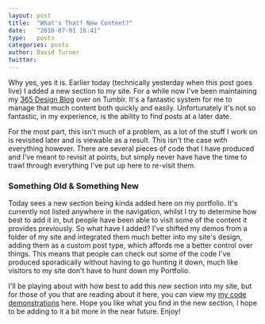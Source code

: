 ```yaml
---
layout: post
title:  "What's That? New Content?"
date:   "2010-07-01 16:41"
type:   posts
categories: posts
author: David Turner
twitter:
---
```

Why yes, yes it is. Earlier today (technically yesterday when this post goes live) I added a new section to my site. For a while now I've been maintaining my [365 Design Blog][1] over on Tumblr. It's a fantastic system for me to manage that much content both quickly and easily. Unfortunately it's not so fantastic, in my experience, is the ability to find posts at a later date.

For the most part, this isn't much of a problem, as a lot of the stuff I work on is revisited later and is viewable as a result. This isn't the case with everything however. There are several pieces of code that I have produced and I've meant to revisit at points, but simply never have have the time to trawl through everything I've put up here to re-visit them.

### Something Old & Something New

Today sees a new section being kinda added here on my portfolio. It's currently not listed anywhere in the navigation, whilst I try to determine how best to add it in, but people have been able to visit some of the content it provides previously. So what have I added? I've shifted my demos from a folder of my site and integrated them much better into my site's design, adding them as a custom post type, which affords me a better control over things. This means that people can check out some of the code I've produced sporadically without having to go hunting it down, much like visitors to my site don't have to hunt down my Portfolio.

I'll be playing about with how best to add this new section into my site, but for those of you that are reading about it here, you can view my [my code demonstrations][2] here. Hope you like what you find in the new section, I hope to be adding to it a bit more in the near future. Enjoy!


[0]: /whats-that-new-content/
[1]: http://des.davidturner.name/
[2]: /